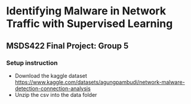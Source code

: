# Identifying Malware in Network Traffic with Supervised Learning
## MSDS422 Final Project: Group 5

### Setup instruction
- Download the kaggle dataset https://www.kaggle.com/datasets/agungpambudi/network-malware-detection-connection-analysis
- Unzip the csv into the data folder
